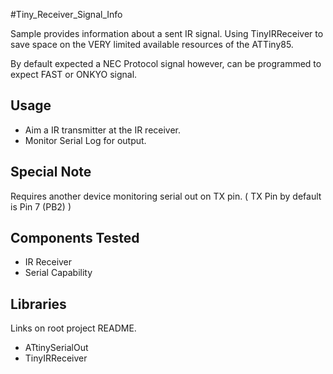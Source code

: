 #Tiny_Receiver_Signal_Info

Sample provides information about a sent IR signal. 
Using TinyIRReceiver to save space on the VERY limited available resources of the ATTiny85. 

By default expected a NEC Protocol signal however, can be programmed to expect FAST or ONKYO signal. 

## Usage
- Aim a IR transmitter at the IR receiver.  
- Monitor Serial Log for output. 

## Special Note
Requires another device monitoring serial out on TX pin. 
( TX Pin by default is Pin 7 (PB2) )

## Components Tested
- IR Receiver
- Serial Capability

## Libraries
Links on root project README.
- ATtinySerialOut
- TinyIRReceiver
